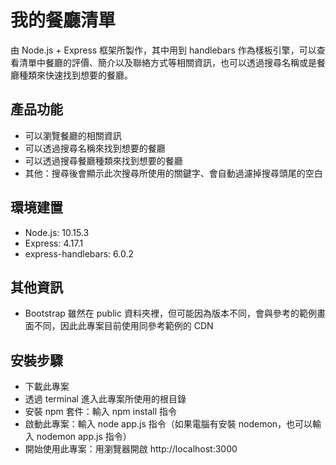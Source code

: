 # 我的餐廳清單

由 Node.js + Express 框架所製作，其中用到 handlebars 作為樣板引擎，可以查看清單中餐廳的評價、簡介以及聯絡方式等相關資訊，也可以透過搜尋名稱或是餐廳種類來快速找到想要的餐廳。

## 產品功能

- 可以瀏覽餐廳的相關資訊
- 可以透過搜尋名稱來找到想要的餐廳
- 可以透過搜尋餐廳種類來找到想要的餐廳
- 其他：搜尋後會顯示此次搜尋所使用的關鍵字、會自動過濾掉搜尋頭尾的空白

## 環境建置

- Node.js: 10.15.3
- Express: 4.17.1
- express-handlebars: 6.0.2

## 其他資訊

- Bootstrap 雖然在 public 資料夾裡，但可能因為版本不同，會與參考的範例畫面不同，因此此專案目前使用同參考範例的 CDN

## 安裝步驟

- 下載此專案
- 透過 terminal 進入此專案所使用的根目錄
- 安裝 npm 套件：輸入 npm install 指令
- 啟動此專案：輸入 node app.js 指令（如果電腦有安裝 nodemon，也可以輸入 nodemon app.js 指令）
- 開始使用此專案：用瀏覽器開啟 http://localhost:3000
